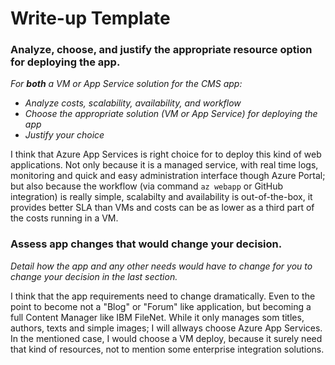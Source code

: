 # Write-up Template

### Analyze, choose, and justify the appropriate resource option for deploying the app.

*For **both** a VM or App Service solution for the CMS app:*
- *Analyze costs, scalability, availability, and workflow*
- *Choose the appropriate solution (VM or App Service) for deploying the app*
- *Justify your choice*

I think that Azure App Services is right choice for to deploy this kind of web applications. Not only because it is a managed service, with real time logs, monitoring and quick and easy administration interface though Azure Portal; but also because the workflow (via command `az webapp` or GitHub integration) is really simple, scalabilty and availability is out-of-the-box, it provides better SLA than VMs and costs can be as lower as a third part of the costs running in a VM. 

### Assess app changes that would change your decision.

*Detail how the app and any other needs would have to change for you to change your decision in the last section.* 

I think that the app requirements need to change dramatically. Even to the point to become not a "Blog" or "Forum" like application, but becoming a full Content Manager like IBM FileNet. While it only manages som titles, authors, texts and simple images; I will allways choose Azure App Services.
In the mentioned case, I would choose a VM deploy, because it surely need that kind of resources, not to mention some enterprise integration solutions.